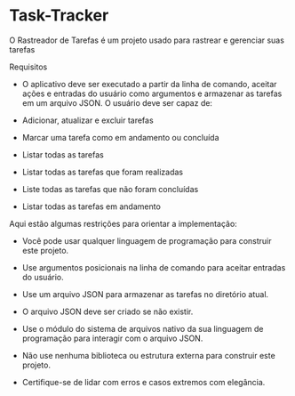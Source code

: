 # Task-Tracker
O Rastreador de Tarefas é um projeto usado para rastrear e gerenciar suas tarefas

Requisitos
- O aplicativo deve ser executado a partir da linha de comando, aceitar ações e entradas do usuário como argumentos e armazenar as tarefas em um arquivo JSON. O usuário deve ser capaz de:

- Adicionar, atualizar e excluir tarefas

- Marcar uma tarefa como em andamento ou concluída

- Listar todas as tarefas

- Listar todas as tarefas que foram realizadas

- Liste todas as tarefas que não foram concluídas

- Listar todas as tarefas em andamento

Aqui estão algumas restrições para orientar a implementação:

- Você pode usar qualquer linguagem de programação para construir este projeto.

- Use argumentos posicionais na linha de comando para aceitar entradas do usuário.

- Use um arquivo JSON para armazenar as tarefas no diretório atual.

- O arquivo JSON deve ser criado se não existir.

- Use o módulo do sistema de arquivos nativo da sua linguagem de programação para interagir com o arquivo JSON.

- Não use nenhuma biblioteca ou estrutura externa para construir este projeto.

- Certifique-se de lidar com erros e casos extremos com elegância.
